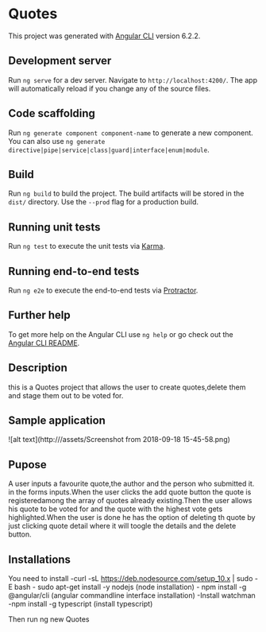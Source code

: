 # Quotes

This project was generated with [Angular CLI](https://github.com/angular/angular-cli) version 6.2.2.

## Development server

Run `ng serve` for a dev server. Navigate to `http://localhost:4200/`. The app will automatically reload if you change any of the source files.

## Code scaffolding

Run `ng generate component component-name` to generate a new component. You can also use `ng generate directive|pipe|service|class|guard|interface|enum|module`.

## Build

Run `ng build` to build the project. The build artifacts will be stored in the `dist/` directory. Use the `--prod` flag for a production build.

## Running unit tests

Run `ng test` to execute the unit tests via [Karma](https://karma-runner.github.io).

## Running end-to-end tests

Run `ng e2e` to execute the end-to-end tests via [Protractor](http://www.protractortest.org/).

## Further help

To get more help on the Angular CLI use `ng help` or go check out the [Angular CLI README](https://github.com/angular/angular-cli/blob/master/README.md).

## Description

this is a Quotes project that allows the user to  create quotes,delete them and stage them out to be voted for.

## Sample application

![alt text](http:///assets/Screenshot from 2018-09-18 15-45-58.png)

## Pupose

A user inputs a favourite quote,the author and the person who submitted it. in the forms inputs.When the user clicks the add quote button the quote is registeredamong the array of quotes already existing.Then the user allows his quote to be voted for and the quote with the highest vote gets highlighted.When the user is done he has the option of deleting th quote by just clicking quote detail where it will toogle the details and the delete button.

## Installations

You need to install
    -curl -sL https://deb.nodesource.com/setup_10.x | sudo -E bash -
     sudo apt-get install -y nodejs (node installation)
    - npm install -g @angular/cli  (angular commandline interface installation)
    -Install watchman
    -npm install -g typescript  (install typescript)

Then run ng new Quotes